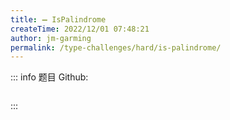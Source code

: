 ```yaml
---
title: ➖ IsPalindrome
createTime: 2022/12/01 07:48:21
author: jm-garming
permalink: /type-challenges/hard/is-palindrome/
---
```


::: info 题目
Github: []()

```ts

```

:::
